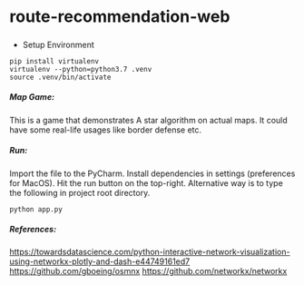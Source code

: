 # route-recommendation-web
#####
- Setup Environment
```
pip install virtualenv
virtualenv --python=python3.7 .venv
source .venv/bin/activate
```
##### Map Game:
This is a game that demonstrates A star algorithm on actual maps. It could have some real-life usages like border defense
etc. 

##### Run:
Import the file to the PyCharm. Install dependencies in settings (preferences for MacOS). Hit the run button on the top-right.
Alternative way is to type the following in project root directory.
```console
python app.py
```

##### References:
https://towardsdatascience.com/python-interactive-network-visualization-using-networkx-plotly-and-dash-e44749161ed7
https://github.com/gboeing/osmnx
https://github.com/networkx/networkx
